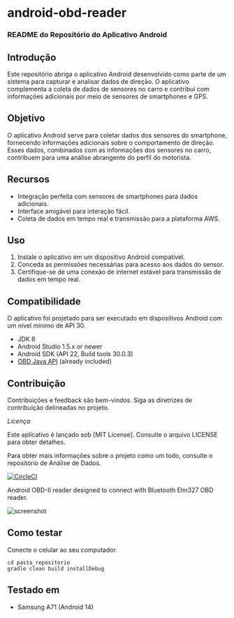android-obd-reader
========================

### README do Repositório do Aplicativo Android

## Introdução ##

Este repositório abriga o aplicativo Android desenvolvido como parte de um sistema para capturar e analisar dados de direção. O aplicativo complementa a coleta de dados de sensores no carro e contribui com informações adicionais por meio de sensores de smartphones e GPS.

## Objetivo ##

O aplicativo Android serve para coletar dados dos sensores do smartphone, fornecendo informações adicionais sobre o comportamento de direção. Esses dados, combinados com as informações dos sensores no carro, contribuem para uma análise abrangente do perfil do motorista.

## Recursos ##

- Integração perfeita com sensores de smartphones para dados adicionais.
- Interface amigável para interação fácil.
- Coleta de dados em tempo real e transmissão para a plataforma AWS.

## Uso ##

1. Instale o aplicativo em um dispositivo Android compatível.
2. Conceda as permissões necessárias para acesso aos dados do sensor.
3. Certifique-se de uma conexão de internet estável para transmissão de dados em tempo real.

## Compatibilidade ##

O aplicativo foi projetado para ser executado em dispositivos Android com um nível mínimo de API 30.
- JDK 8
- Android Studio 1.5.x or newer
- Android SDK (API 22, Build tools 30.0.3)
- [OBD Java API](https://github.com/pires/obd-java-api/) (already included)

## Contribuição ##

Contribuições e feedback são bem-vindos. Siga as diretrizes de contribuição delineadas no projeto.

*Licença*

Este aplicativo é lançado sob [MIT License]. Consulte o arquivo LICENSE para obter detalhes.

Para obter mais informações sobre o projeto como um todo, consulte o repositório de Análise de Dados.

[![CircleCI](https://circleci.com/gh/pires/android-obd-reader.svg?style=svg)](https://circleci.com/gh/pires/android-obd-reader)

Android OBD-II reader designed to connect with Bluetooth Elm327 OBD reader.

![screenshot](/Screenshot.png)

## Como testar ##

Conecte o celular ao seu computador.

```
cd pasta_repositorio
gradle clean build installDebug
```

## Testado em ##

* Samsung A71 (Android 14)
